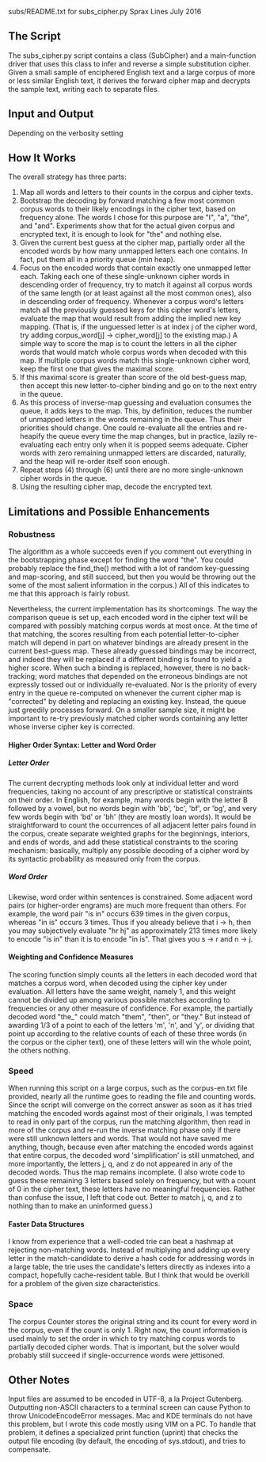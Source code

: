 subs/README.txt for subs_cipher.py
Sprax Lines  July 2016

The Script
----------
The subs_cipher.py script contains a class (SubCipher) and a main-function
driver that uses this class to infer and reverse a simple substitution
cipher.  Given a small sample of enciphered English text and a large corpus
of more or less similar English text, it derives the forward cipher map and
decrypts the sample text, writing each to separate files.

Input and Output
----------------
Depending on the verbosity setting

How It Works
------------
The overall strategy has three parts:
1) Map all words and letters to their counts in the corpus and cipher texts.
2) Bootstrap the decoding by forward matching a few most common corpus words
to their likely encodings in the cipher text, based on frequency alone.  The
words I chose for this purpose are "I", "a", "the", and "and".  Experiments
show that for the actual given corpus and encrypted text, it is enough to look
for "the" and nothing else.
3) Given the current best guess at the cipher map, partially order all the
encoded words by how many unmapped letters each one contains.  In fact, put
them all in a priority queue (min heap).
4) Focus on the encoded words that contain exactly one unmapped letter each.
Taking each one of these single-unknown cipher words in descending order of
frequency, try to match it against all corpus words of the same length (or at
least against all the most common ones), also in descending order of frequency.
Whenever a corpus word's letters match all the previously guessed keys for
this cipher word's letters, evaluate the map that would result from adding the
implied new key mapping.  (That is, if the unguessed letter is at index j of
the cipher word, try adding corpus_word[j] -> cipher_word[j] to the existing
map.)  A simple way to score the map is to count the letters in all the cipher
words that would match whole corpus words when decoded with this map.
If multiple corpus words match this single-unknown cipher word, keep the first
one that gives the maximal score.
5) If this maximal score is greater than score of the old best-guess map,
then accept this new letter-to-cipher binding and go on to the next entry
in the queue.
6) As this process of inverse-map guessing and evaluation consumes the
queue, it adds keys to the map.  This, by definition, reduces the
number of unmapped letters in the words remaining in the queue.  Thus
their priorities should change.  One could re-evaluate all the entries
and re-heapify the queue every time the map changes, but in practice,
lazily re-evaluating each entry only when it is popped seems adequate.
Cipher words with zero remaining unmapped letters are discarded,
naturally, and the heap will re-order itself soon enough.
7) Repeat steps (4) through (6) until there are no more single-unknown
cipher words in the queue.
8) Using the resulting cipher map, decode the encrypted text.

Limitations and Possible Enhancements
-------------------------------------
### Robustness
The algorithm as a whole succeeds even if you comment out everything in
the bootstrapping phase except for finding the word "the".  You could
probably replace the find_the() method with a lot of random key-guessing
and map-scoring, and still succeed, but then you would be throwing out the
some of the most salient information in the corpus.)
All of this indicates to me that this approach is fairly robust.

Nevertheless, the current implementation has its shortcomings.
The way the comparison queue is set up, each encoded word in the
cipher text will be compared with possibly matching corpus words
at most once.  At the time of that matching, the scores resulting from
each potential letter-to-cipher match will depend in part on whatever
bindings are already present in the current best-guess
map.  These already guessed bindings may be incorrect, and indeed
they will be replaced if a different binding is found to yield a higher
score.  When such a binding is replaced, however, there is no
back-tracking; word matches that depended on the erroneous bindings
are not expressly tossed out or individually re-evaluated.  Nor is
the priority of every entry in the queue re-computed on whenever the
current cipher map is "corrected" by deleting and replacing an
existing key.  Instead, the queue just greedily processes forward.
On a smaller sample size, it might be important to re-try previously
matched cipher words containing any letter whose inverse cipher key
is corrected.

#### Higher Order Syntax: Letter and Word Order

##### Letter Order
The current decrypting methods look only at individual letter and
word frequencies, taking no account of any prescriptive or statistical
constraints on their order.  In English, for example, many words begin
with the letter B followed by a vowel, but no words begin with 'bb',
'bc', 'bf', or 'bg', and very few words begin with 'bd' or 'bh' (they
are mostly loan words).  It would be straightforward to count the
occurrences of all adjacent letter pairs found in the corpus, create
separate weighted graphs for the beginnings, interiors, and ends of
words, and add these statistical constraints to the scoring mechanism:
basically, multiply any possible decoding of a cipher word by its
syntactic probability as measured only from the corpus.

##### Word Order
Likewise, word order within sentences is constrained.  Some adjacent
word pairs (or higher-order engrams) are much more frequent than
others.  For example, the word pair "is in" occurs 639 times in the
given corpus, whereas "in is" occurs 3 times.  Thus if you already
believe that i -> h, then you may subjectively evaluate "hr hj" as
approximately 213 times more likely to encode "is in" than it is
to encode "in is".  That gives you s -> r and n -> j.

#### Weighting and Confidence Measures
The scoring function simply counts all the letters in each decoded
word that matches a corpus word, when decoded using the cipher key
under evaluation.  All letters have the same weight, namely 1,
and this weight cannot be divided up among various possible matches
according to frequencies or any other measure of confidence.  For
example, the partially decoded word "the_" could match "them", "then",
or "they."  But instead of awarding 1/3 of a point to each of the
letters 'm', 'n', and 'y', or dividing that point up according to the
relative counts of each of these three words (in the corpus or the cipher
text), one of these letters will win the whole point, the others nothing.

### Speed
When running this script on a large corpus, such as the corpus-en.txt
file provided, nearly all the runtime goes to reading the file and
counting words.  Since the script will converge on the correct answer
as soon as it has tried matching the encoded words against most of their
originals, I was tempted to read in only part of the corpus, run the
matching algorithm, then read in more of the corpus and re-run the
inverse matching phase only if there were still unknown letters and words.
That would not have saved me anything, though, because even after matching
the encoded words against that entire corpus, the decoded word
'simplification' is still unmatched, and more importantly, the letters
j, q, and z do not appeared in any of the decoded words.  Thus the map
remains incomplete.
(I also wrote code to guess these remaining 3 letters based solely on
frequency, but with a count of 0 in the cipher text, these letters have
no meaningful frequencies.  Rather than confuse the issue, I left that
code out.  Better to match j, q, and z to nothing than to make an
uninformed guess.)

#### Faster Data Structures
I know from experience that a well-coded trie can beat a hashmap at
rejecting non-matching words.  Instead of multiplying and adding up
every letter in the match-candidate to derive a hash code for addressing
words in a large table, the trie uses the candidate's letters directly as
indexes into a compact, hopefully cache-resident table.  But I think
that would be overkill for a problem of the given size characteristics.

### Space
The corpus Counter stores the original string and its count for every
word in the corpus, even if the count is only 1.  Right now, the count
information is used mainly to set the order in which to try matching
corpus words to partially decoded cipher words.  That is important,
but the solver would probably still succeed if single-occurrence words
were jettisoned.

Other Notes
-----------
Input files are assumed to be encoded in UTF-8, a la Project Gutenberg.
Outputting non-ASCII characters to a terminal screen can cause Python
to throw UnicodeEncodeError messages.  Mac and KDE terminals do not
have this problem, but I wrote this code mostly using VIM on a PC.
To handle that problem, it defines a specialized print function (uprint)
that checks the output file encoding (by default, the encoding of sys.stdout),
and tries to compensate.
